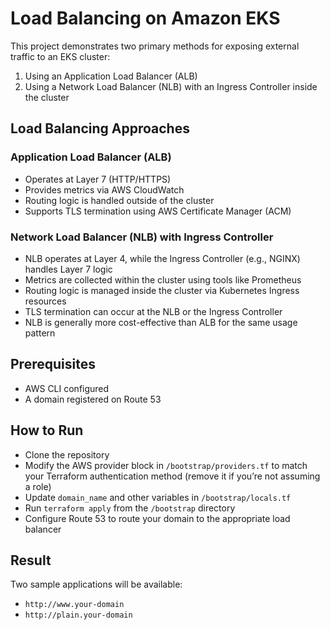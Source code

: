 # Load Balancing on Amazon EKS

This project demonstrates two primary methods for exposing external traffic to an EKS cluster:  
1. Using an Application Load Balancer (ALB)  
2. Using a Network Load Balancer (NLB) with an Ingress Controller inside the cluster

## Load Balancing Approaches

### Application Load Balancer (ALB)
- Operates at Layer 7 (HTTP/HTTPS)
- Provides metrics via AWS CloudWatch
- Routing logic is handled outside of the cluster
- Supports TLS termination using AWS Certificate Manager (ACM)

### Network Load Balancer (NLB) with Ingress Controller
- NLB operates at Layer 4, while the Ingress Controller (e.g., NGINX) handles Layer 7 logic
- Metrics are collected within the cluster using tools like Prometheus
- Routing logic is managed inside the cluster via Kubernetes Ingress resources
- TLS termination can occur at the NLB or the Ingress Controller
- NLB is generally more cost-effective than ALB for the same usage pattern

## Prerequisites
- AWS CLI configured
- A domain registered on Route 53

## How to Run
- Clone the repository
- Modify the AWS provider block in `/bootstrap/providers.tf` to match your Terraform authentication method (remove it if you’re not assuming a role)
- Update `domain_name` and other variables in `/bootstrap/locals.tf`
- Run `terraform apply` from the `/bootstrap` directory
- Configure Route 53 to route your domain to the appropriate load balancer

## Result
Two sample applications will be available:
- `http://www.your-domain` 
- `http://plain.your-domain`